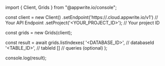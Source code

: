 import { Client, Grids } from "@appwrite.io/console";

const client = new Client()
    .setEndpoint('https://<REGION>.cloud.appwrite.io/v1') // Your API Endpoint
    .setProject('<YOUR_PROJECT_ID>'); // Your project ID

const grids = new Grids(client);

const result = await grids.listIndexes(
    '<DATABASE_ID>', // databaseId
    '<TABLE_ID>', // tableId
    [] // queries (optional)
);

console.log(result);
